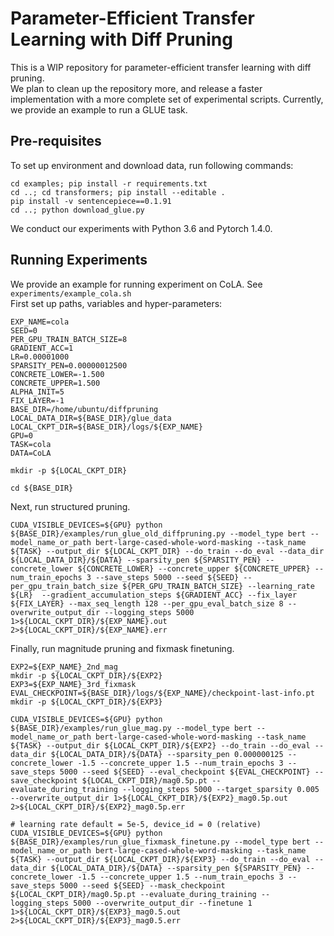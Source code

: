 # Parameter-Efficient Transfer Learning with Diff Pruning

This is a WIP repository for parameter-efficient transfer learning with diff pruning. <br>
We plan to clean up the repository more, and release a faster implementation with a more complete set of experimental scripts. Currently, we provide an example to run a GLUE task. <br>

## Pre-requisites
To set up environment and download data, run following commands:
```
cd examples; pip install -r requirements.txt
cd ..; cd transformers; pip install --editable .
pip install -v sentencepiece==0.1.91
cd ..; python download_glue.py
```
We conduct our experiments with Python 3.6 and Pytorch 1.4.0.

## Running Experiments
We provide an example for running experiment on CoLA. See ```experiments/example_cola.sh``` <br>
First set up paths, variables and hyper-parameters:
```
EXP_NAME=cola
SEED=0
PER_GPU_TRAIN_BATCH_SIZE=8
GRADIENT_ACC=1
LR=0.00001000
SPARSITY_PEN=0.00000012500
CONCRETE_LOWER=-1.500
CONCRETE_UPPER=1.500
ALPHA_INIT=5
FIX_LAYER=-1
BASE_DIR=/home/ubuntu/diffpruning
LOCAL_DATA_DIR=${BASE_DIR}/glue_data
LOCAL_CKPT_DIR=${BASE_DIR}/logs/${EXP_NAME}
GPU=0
TASK=cola
DATA=CoLA

mkdir -p ${LOCAL_CKPT_DIR}

cd ${BASE_DIR}
```
Next, run structured pruning.
```
CUDA_VISIBLE_DEVICES=${GPU} python ${BASE_DIR}/examples/run_glue_old_diffpruning.py --model_type bert --model_name_or_path bert-large-cased-whole-word-masking --task_name ${TASK} --output_dir ${LOCAL_CKPT_DIR} --do_train --do_eval --data_dir ${LOCAL_DATA_DIR}/${DATA} --sparsity_pen ${SPARSITY_PEN} --concrete_lower ${CONCRETE_LOWER} --concrete_upper ${CONCRETE_UPPER} --num_train_epochs 3 --save_steps 5000 --seed ${SEED} --per_gpu_train_batch_size ${PER_GPU_TRAIN_BATCH_SIZE} --learning_rate ${LR}  --gradient_accumulation_steps ${GRADIENT_ACC} --fix_layer ${FIX_LAYER} --max_seq_length 128 --per_gpu_eval_batch_size 8 --overwrite_output_dir --logging_steps 5000 1>${LOCAL_CKPT_DIR}/${EXP_NAME}.out 2>${LOCAL_CKPT_DIR}/${EXP_NAME}.err
```
Finally, run magnitude pruning and fixmask finetuning.
```
EXP2=${EXP_NAME}_2nd_mag
mkdir -p ${LOCAL_CKPT_DIR}/${EXP2}
EXP3=${EXP_NAME}_3rd_fixmask
EVAL_CHECKPOINT=${BASE_DIR}/logs/${EXP_NAME}/checkpoint-last-info.pt
mkdir -p ${LOCAL_CKPT_DIR}/${EXP3}

CUDA_VISIBLE_DEVICES=${GPU} python ${BASE_DIR}/examples/run_glue_mag.py --model_type bert --model_name_or_path bert-large-cased-whole-word-masking --task_name ${TASK} --output_dir ${LOCAL_CKPT_DIR}/${EXP2} --do_train --do_eval --data_dir ${LOCAL_DATA_DIR}/${DATA} --sparsity_pen 0.000000125 --concrete_lower -1.5 --concrete_upper 1.5 --num_train_epochs 3 --save_steps 5000 --seed ${SEED} --eval_checkpoint ${EVAL_CHECKPOINT} --save_checkpoint ${LOCAL_CKPT_DIR}/mag0.5p.pt --evaluate_during_training --logging_steps 5000 --target_sparsity 0.005 --overwrite_output_dir 1>${LOCAL_CKPT_DIR}/${EXP2}_mag0.5p.out 2>${LOCAL_CKPT_DIR}/${EXP2}_mag0.5p.err

# learning rate default = 5e-5, device_id = 0 (relative)
CUDA_VISIBLE_DEVICES=${GPU} python ${BASE_DIR}/examples/run_glue_fixmask_finetune.py --model_type bert --model_name_or_path bert-large-cased-whole-word-masking --task_name ${TASK} --output_dir ${LOCAL_CKPT_DIR}/${EXP3} --do_train --do_eval --data_dir ${LOCAL_DATA_DIR}/${DATA} --sparsity_pen ${SPARSITY_PEN} --concrete_lower -1.5 --concrete_upper 1.5 --num_train_epochs 3 --save_steps 5000 --seed ${SEED} --mask_checkpoint ${LOCAL_CKPT_DIR}/mag0.5p.pt --evaluate_during_training --logging_steps 5000 --overwrite_output_dir --finetune 1 1>${LOCAL_CKPT_DIR}/${EXP3}_mag0.5.out 2>${LOCAL_CKPT_DIR}/${EXP3}_mag0.5.err
```

